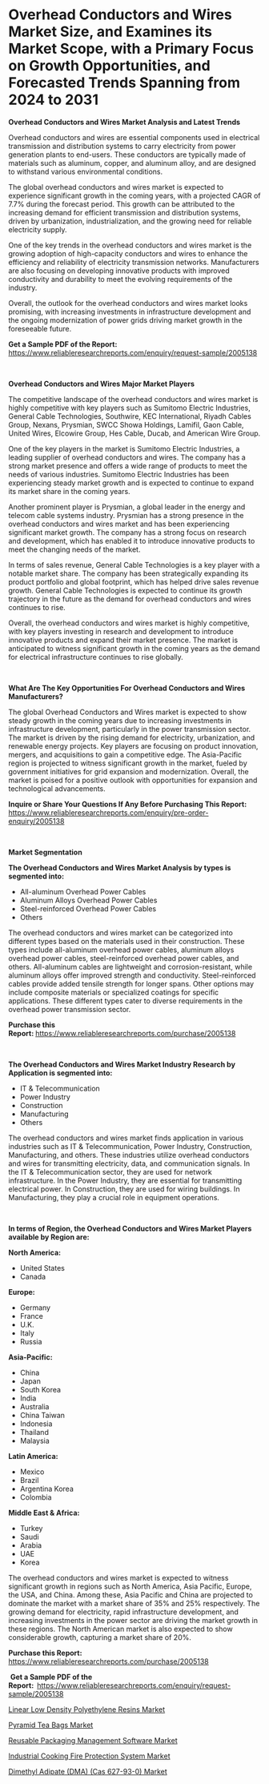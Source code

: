 <p><h1>Overhead Conductors and Wires Market Size, and Examines its Market Scope, with a Primary Focus on Growth Opportunities, and Forecasted Trends Spanning from 2024 to 2031</h1></p><p><strong>Overhead Conductors and Wires Market Analysis and Latest Trends</strong></p>
<p><p>Overhead conductors and wires are essential components used in electrical transmission and distribution systems to carry electricity from power generation plants to end-users. These conductors are typically made of materials such as aluminum, copper, and aluminum alloy, and are designed to withstand various environmental conditions.</p><p>The global overhead conductors and wires market is expected to experience significant growth in the coming years, with a projected CAGR of 7.7% during the forecast period. This growth can be attributed to the increasing demand for efficient transmission and distribution systems, driven by urbanization, industrialization, and the growing need for reliable electricity supply.</p><p>One of the key trends in the overhead conductors and wires market is the growing adoption of high-capacity conductors and wires to enhance the efficiency and reliability of electricity transmission networks. Manufacturers are also focusing on developing innovative products with improved conductivity and durability to meet the evolving requirements of the industry.</p><p>Overall, the outlook for the overhead conductors and wires market looks promising, with increasing investments in infrastructure development and the ongoing modernization of power grids driving market growth in the foreseeable future.</p></p>
<p><strong>Get a Sample PDF of the Report:&nbsp;</strong> <a href="https://www.reliableresearchreports.com/enquiry/request-sample/2005138">https://www.reliableresearchreports.com/enquiry/request-sample/2005138</a></p>
<p>&nbsp;</p>
<p><strong>Overhead Conductors and Wires Major Market Players</strong></p>
<p><p>The competitive landscape of the overhead conductors and wires market is highly competitive with key players such as Sumitomo Electric Industries, General Cable Technologies, Southwire, KEC International, Riyadh Cables Group, Nexans, Prysmian, SWCC Showa Holdings, Lamifil, Gaon Cable, United Wires, Elcowire Group, Hes Cable, Ducab, and American Wire Group.</p><p>One of the key players in the market is Sumitomo Electric Industries, a leading supplier of overhead conductors and wires. The company has a strong market presence and offers a wide range of products to meet the needs of various industries. Sumitomo Electric Industries has been experiencing steady market growth and is expected to continue to expand its market share in the coming years.</p><p>Another prominent player is Prysmian, a global leader in the energy and telecom cable systems industry. Prysmian has a strong presence in the overhead conductors and wires market and has been experiencing significant market growth. The company has a strong focus on research and development, which has enabled it to introduce innovative products to meet the changing needs of the market.</p><p>In terms of sales revenue, General Cable Technologies is a key player with a notable market share. The company has been strategically expanding its product portfolio and global footprint, which has helped drive sales revenue growth. General Cable Technologies is expected to continue its growth trajectory in the future as the demand for overhead conductors and wires continues to rise.</p><p>Overall, the overhead conductors and wires market is highly competitive, with key players investing in research and development to introduce innovative products and expand their market presence. The market is anticipated to witness significant growth in the coming years as the demand for electrical infrastructure continues to rise globally.</p></p>
<p>&nbsp;</p>
<p><strong>What Are The Key Opportunities For Overhead Conductors and Wires Manufacturers?</strong></p>
<p><p>The global Overhead Conductors and Wires market is expected to show steady growth in the coming years due to increasing investments in infrastructure development, particularly in the power transmission sector. The market is driven by the rising demand for electricity, urbanization, and renewable energy projects. Key players are focusing on product innovation, mergers, and acquisitions to gain a competitive edge. The Asia-Pacific region is projected to witness significant growth in the market, fueled by government initiatives for grid expansion and modernization. Overall, the market is poised for a positive outlook with opportunities for expansion and technological advancements.</p></p>
<p><strong>Inquire or Share Your Questions If Any Before Purchasing This Report:</strong> <a href="https://www.reliableresearchreports.com/enquiry/pre-order-enquiry/2005138">https://www.reliableresearchreports.com/enquiry/pre-order-enquiry/2005138</a></p>
<p>&nbsp;</p>
<p><strong>Market Segmentation</strong></p>
<p><strong>The Overhead Conductors and Wires Market Analysis by types is segmented into:</strong></p>
<p><ul><li>All-aluminum Overhead Power Cables</li><li>Aluminum Alloys Overhead Power Cables</li><li>Steel-reinforced Overhead Power Cables</li><li>Others</li></ul></p>
<p><p>The overhead conductors and wires market can be categorized into different types based on the materials used in their construction. These types include all-aluminum overhead power cables, aluminum alloys overhead power cables, steel-reinforced overhead power cables, and others. All-aluminum cables are lightweight and corrosion-resistant, while aluminum alloys offer improved strength and conductivity. Steel-reinforced cables provide added tensile strength for longer spans. Other options may include composite materials or specialized coatings for specific applications. These different types cater to diverse requirements in the overhead power transmission sector.</p></p>
<p><strong>Purchase this Report:&nbsp;</strong><a href="https://www.reliableresearchreports.com/purchase/2005138">https://www.reliableresearchreports.com/purchase/2005138</a></p>
<p>&nbsp;</p>
<p><strong>The Overhead Conductors and Wires Market Industry Research by Application is segmented into:</strong></p>
<p><ul><li>IT & Telecommunication</li><li>Power Industry</li><li>Construction</li><li>Manufacturing</li><li>Others</li></ul></p>
<p><p>The overhead conductors and wires market finds application in various industries such as IT & Telecommunication, Power Industry, Construction, Manufacturing, and others. These industries utilize overhead conductors and wires for transmitting electricity, data, and communication signals. In the IT & Telecommunication sector, they are used for network infrastructure. In the Power Industry, they are essential for transmitting electrical power. In Construction, they are used for wiring buildings. In Manufacturing, they play a crucial role in equipment operations.</p></p>
<p>&nbsp;</p>
<p><strong>In terms of Region, the Overhead Conductors and Wires Market Players available by Region are:</strong></p>
<p>
    <p> <strong> North America: </strong>
        <ul>
            <li>United States</li>
            <li>Canada</li>
        </ul>
        </p> 
    <p> <strong> Europe: </strong>
        <ul>
            <li>Germany</li>
            <li>France</li>
            <li>U.K.</li>
            <li>Italy</li>
            <li>Russia</li>
        </ul>
        </p> 
    <p> <strong> Asia-Pacific: </strong>
        <ul>
            <li>China</li>
            <li>Japan</li>
            <li>South Korea</li>
            <li>India</li>
            <li>Australia</li>
            <li>China Taiwan</li>
            <li>Indonesia</li>
            <li>Thailand</li>
            <li>Malaysia</li>
        </ul>
        </p> 
    <p> <strong> Latin America: </strong>
        <ul>
            <li>Mexico</li>
            <li>Brazil</li>
            <li>Argentina Korea</li>
            <li>Colombia</li>
        </ul>
        </p> 
    <p> <strong> Middle East & Africa: </strong>
        <ul>
            <li>Turkey</li>
            <li>Saudi</li>
            <li>Arabia</li>
            <li>UAE</li>
            <li>Korea</li>
        </ul>
    </p>
    </p>
<p><p>The overhead conductors and wires market is expected to witness significant growth in regions such as North America, Asia Pacific, Europe, the USA, and China. Among these, Asia Pacific and China are projected to dominate the market with a market share of 35% and 25% respectively. The growing demand for electricity, rapid infrastructure development, and increasing investments in the power sector are driving the market growth in these regions. The North American market is also expected to show considerable growth, capturing a market share of 20%.</p></p>
<p><strong>Purchase this Report: </strong><a href="https://www.reliableresearchreports.com/purchase/2005138">https://www.reliableresearchreports.com/purchase/2005138</a></p>
<p>&nbsp;<strong>Get a Sample PDF of the Report:&nbsp;&nbsp;</strong><a href="https://www.reliableresearchreports.com/enquiry/request-sample/2005138">https://www.reliableresearchreports.com/enquiry/request-sample/2005138</a></p>
<p><strong></strong></p>
<p><p><a href="https://issuu.com/reportprime-2/docs/linear-low-density-polyethylene-resins-market-size">Linear Low Density Polyethylene Resins Market</a></p><p><a href="https://view.publitas.com/reportprime-1/pyramid-tea-bags-market-size-focuses-on-market-dynamics-in-depth-analysis-and-future-projections-of-its-market-forecasted-for-period-from-2024-to-2031/">Pyramid Tea Bags Market</a></p><p><a href="https://github.com/myacatherineblakecaczo9vcsw/Market-Research-Report-List-1/blob/main/reusable-packaging-management-software-market.md">Reusable Packaging Management Software Market</a></p><p><a href="https://military-diascia-e68.notion.site/Industrial-Cooking-Fire-Protection-System-Market-Size-Evaluating-its-Market-Trends-Growth-and-Pro-2854979b56764c61b143b6e302f2a6c1">Industrial Cooking Fire Protection System Market</a></p><p><a href="https://issuu.com/reportprime-2/docs/dimethyl-adipate-dma-cas-627-93-0-market-size-2030">Dimethyl Adipate (DMA) (Cas 627-93-0) Market</a></p></p>